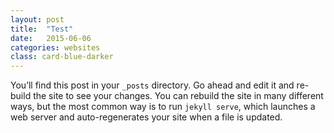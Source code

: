 ```yaml
---
layout: post
title:  "Test"
date:   2015-06-06
categories: websites
class: card-blue-darker
---
```


You’ll find this post in your `_posts` directory. Go ahead and edit it and re-build the site to see your changes. You can rebuild the site in many different ways, but the most common way is to run `jekyll serve`, which launches a web server and auto-regenerates your site when a file is updated.